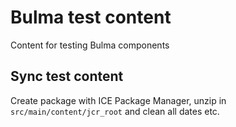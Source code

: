 # Bulma test content
Content for testing Bulma components

## Sync test content
Create package with ICE Package Manager, unzip in `src/main/content/jcr_root` and clean all dates etc.